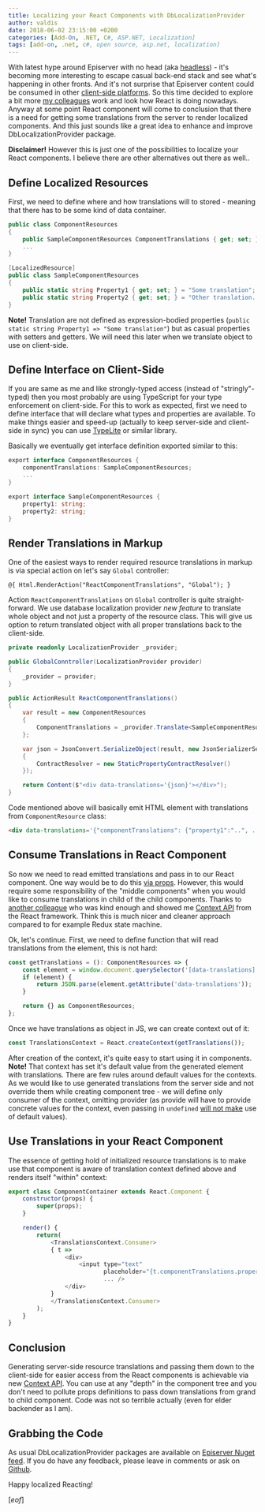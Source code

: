 ```yaml
---
title: Localizing your React Components with DbLocalizationProvider
author: valdis
date: 2018-06-02 23:15:00 +0200
categories: [Add-On, .NET, C#, ASP.NET, Localization]
tags: [add-on, .net, c#, open source, asp.net, localization]
---
```


With latest hype around Episerver with no head (aka [headless](https://www.episerver.com/products/features/all-features/headless-api)) - it's becoming more interesting to escape casual back-end stack and see what's happening in other fronts. And it's not surprise that Episerver content could be consumed in other [client-side platforms](https://blog.mathiaskunto.com/2018/03/23/react-and-episerver-moving-to-episerver-headless-episerver-contentdeliveryapi-with-friendly-urls-quick-poc/).
So this time decided to explore a bit more [my colleagues](https://github.com/patkleef) work and look how React is doing nowadays.<br/>
Anyway at some point React component will come to conclusion that there is a need for getting some translations from the server to render localized components. And this just sounds like a great idea to enhance and improve DbLocalizationProvider package.

**Disclaimer!** However this is just one of the possibilities to localize your React components. I believe there are other alternatives out there as well..

## Define Localized Resources

First, we need to define where and how translations will to stored - meaning that there has to be some kind of data container.

```csharp
public class ComponentResources
{
    public SampleComponentResources ComponentTranslations { get; set; }
    ...
}

[LocalizedResource]
public class SampleComponentResources
{
    public static string Property1 { get; set; } = "Some translation";
    public static string Property2 { get; set; } = "Other translation..";
}
```

**Note!** Translation are not defined as expression-bodied properties (`public static string Property1 => "Some translation"`) but as casual properties with setters and getters. We will need this later when we translate object to use on client-side.

## Define Interface on Client-Side

If you are same as me and like strongly-typed access (instead of "stringly"-typed) then you most probably are using TypeScript for your type enforcement on client-side. For this to work as expected, first we need to define interface that will declare what types and properties are available. To make things easier and speed-up (actually to keep server-side and client-side in sync) you can use [TypeLite](http://type.litesolutions.net/) or similar library.

Basically we eventually get interface definition exported similar to this:

```csharp
export interface ComponentResources {
    componentTranslations: SampleComponentResources;
    ...
}

export interface SampleComponentResources {
    property1: string;
    property2: string;
}
```

## Render Translations in Markup
One of the easiest ways to render required resource translations in markup is via special action on let's say `Global` controller:

```razor
@{ Html.RenderAction("ReactComponentTranslations", "Global"); }
```

Action `ReactComponentTranslations` on `Global` controller is quite straight-forward. We use database localization provider *new feature* to translate whole object and not just a property of the resource class. This will give us option to return translated object with all proper translations back to the client-side.

```csharp
private readonly LocalizationProvider _provider;

public GlobalConntroller(LocalizationProvider provider)
{
    _provider = provider;
}

public ActionResult ReactComponentTranslations()
{
    var result = new ComponentResources
    {
        ComponentTranslations = _provider.Translate<SampleComponentResources>();
    };

    var json = JsonConvert.SerializeObject(result, new JsonSerializerSettings
    {
        ContractResolver = new StaticPropertyContractResolver()
    });

    return Content($"<div data-translations='{json}'></div>");
}
```

Code mentioned above will basically emit HTML element with translations from `ComponentResource` class:

```html
<div data-translations='{"componentTranslations": {"property1":"..", ...}}'></div>
```

## Consume Translations in React Component

So now we need to read emitted translations and pass in to our React component. One way would be to do this [via props](https://reactjs.org/docs/components-and-props.html). However, this would require some responsibility of the "middle components" when you would like to consume translations in child of the child components. Thanks to [another colleague](https://github.com/eirhor) who was kind enough and showed me [Context API](https://reactjs.org/docs/context.html) from the React framework. Think this is much nicer and cleaner approach compared to for example Redux state machine.

Ok, let's continue. First, we need to define function that will read translations from the element, this is not hard:

```js
const getTranslations = (): ComponentResources => {
    const element = window.document.querySelector('[data-translations]');
    if (element) {
        return JSON.parse(element.getAttribute('data-translations'));
    }

    return {} as ComponentResources;
};
```

Once we have translations as object in JS, we can create context out of it:

```js
const TranslationsContext = React.createContext(getTranslations());
```

After creation of the context, it's quite easy to start using it in components.
**Note!** That context has set it's default value from the generated element with translations. There are few rules around default values for the contexts. As we would like to use generated translations from the server side and not override them while creating component tree - we will define only consumer of the context, omitting provider (as provide will have to provide concrete values for the context, even passing in `undefined` [will not make](https://reactjs.org/docs/context.html#reactcreatecontext) use of default values).

## Use Translations in your React Component
The essence of getting hold of initialized resource translations is to make use that component is aware of translation context defined above and renders itself "within" context:

```js
export class ComponentContainer extends React.Component {
    constructor(props) {
        super(props);
    }

    render() {
        return(
            <TranslationsContext.Consumer>
            { t =>
                <div>
                    <input type="text"
                           placeholder="{t.componentTranslations.property1}"
                           ... />
                </div>
            }
            </TranslationsContext.Consumer>
        );
    }
}
```

## Conclusion

Generating server-side resource translations and passing them down to the client-side for easier access from the React components is achievable via new [Context API](https://reactjs.org/docs/context.html). You can use at any "depth" in the component tree and you don't need to pollute props definitions to pass down translations from grand to child component. Code was not so terrible actually (even for elder backender as I am).

## Grabbing the Code
As usual DbLocalizationProvider packages are available on [Episerver Nuget feed](https://nuget.episerver.com/package/?id=DbLocalizationProvider.EPiServer).
If you do have any feedback, please leave in comments or ask on [Github](https://github.com/valdisiljuconoks/localization-provider-opti/issues).


Happy localized Reacting!

[*eof*]

